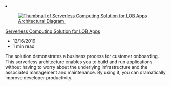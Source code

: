 <!-- This file is automatically generated by build/architectures/build_index.py. Any updates will be lost. -->

<!-- markdownlint-disable MD033 -->

<li class="grid-item item-column" data-categories="Migration Developer Tools ">
<article class="card">
    <div class="card-header has-margin-bottom-none" aria-hidden="true">
        <figure class="image diagram has-height-175 has-overflow-hidden level">
            <a href="/azure/architecture/solution-ideas/articles/onboarding-customers-with-a-cloud-native-serverless-architecture"><img src="/azure/architecture/browse/thumbs/onboarding-customers-with-a-cloud-native-serverless-architecture.png" class="diagram" alt="Thumbnail of Serverless Computing Solution for LOB Apps Architectural Diagram." data-linktype="relative-path"></a>
        </figure>
    </div>
    <div class="card-content">
        <a class="card-content-title has-margin-top-none" href="/azure/architecture/solution-ideas/articles/onboarding-customers-with-a-cloud-native-serverless-architecture">
            <p>Serverless Computing Solution for LOB Apps</p>
        </a>
        <ul class="card-content-metadata">
            <li>12/16/2019</li>
            <li>1 min read</li>
        </ul>
        <p class="card-content-description">The solution demonstrates a business process for customer onboarding. This serverless architecture enables you to build and run applications without having to worry about the underlying infrastructure and the associated management and maintenance. By using it, you can dramatically improve developer productivity.</p>
        <div class="bottom-to-top-fade is-hidden-mobile"></div>
    </div>
</article>
</li>
